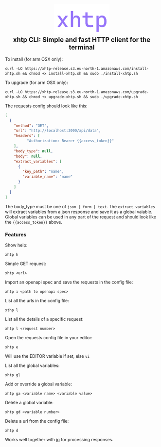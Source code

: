 <h2 align="center">
        <img height="100" alt="xhtp" src="https://github.com/Ullvar/xhtp/blob/master/docs/xhtp-logo.png" />
    <br>
    xhtp CLI: Simple and fast HTTP client for the terminal
</h2>

To install (for arm OSX only):
```
curl -LO https://xhtp-release.s3.eu-north-1.amazonaws.com/install-xhtp.sh && chmod +x install-xhtp.sh && sudo ./install-xhtp.sh
```

To upgrade (for arm OSX only):
```
curl -LO https://xhtp-release.s3.eu-north-1.amazonaws.com/upgrade-xhtp.sh && chmod +x upgrade-xhtp.sh && sudo ./upgrade-xhtp.sh
```

The requests config should look like this:
```json
[
  {
    "method": "GET",
    "url": "http://localhost:3000/api/data",
    "headers": [
          "Authorization: Bearer {{access_token}}"
    ],
    "body_type": null,
    "body": null,
    "extract_variables": [
      {
        "key_path": "name",
        "variable_name": "name"
      }
    ]
  }
]
```

The body_type must be one of `json | form | text`.
The `extract_variables` will extract variables from a json response and save it as a global vaiable.
Global variables can be used in any part of the request and should look like the `{{access_token}}` above.

<h3>
    Features
</h3>

Show help:
```
xhtp h
```

Simple GET request:
```
xhtp <url>
```

Import an openapi spec and save the requests in the config file:
```
xhtp i <path to openapi spec>
```

List all the urls in the config file:
```
xthp l
```

List all the details of a specific request:
```
xhtp l <request number>
```

Open the requests config file in your editor:
```
xhtp e
```
Will use the EDITOR variable if set, else `vi`

List all the global variables:
```
xhtp gl
```

Add or override a global variable:
```
xhtp ga <variable name> <variable value>
```

Delete a global variable:
```
xhtp gd <variable number>
```

Delete a url from the config file:
```
xhtp d
```


Works well together with [jq](https://jqlang.github.io/jq) for processing responses. 
